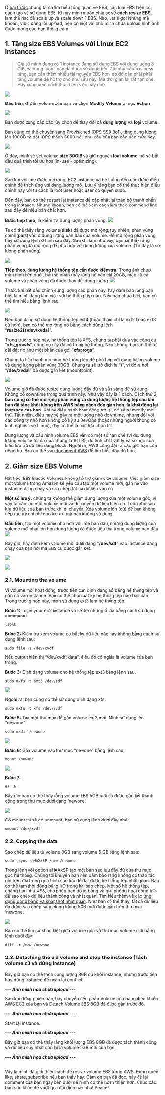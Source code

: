 Ở [bài trước](https://viblo.asia/p/tim-hieu-ve-ebs-elastic-block-store-cua-aws-gGJ596EDKX2) chúng ta đã tìm hiểu tổng quan về EBS, các loại EBS hiện có, cách tạo và sử dụng EBS. Kì này mình muốn chia sẻ về **cách resize EBS**, làm thế nào để scale up và scale down 1 EBS. Nào, Let's go! Nhưng mà khoan, viblo đang lỗi upload, nên có một vài chỗ mình chưa upload hình ảnh được mong các bạn thông cảm.

## 1. Tăng size EBS Volumes với Linux EC2 Instances
> Giả sử mình đang có 1 instance đang sử dụng EBS với dung lượng 8 GiB, và dung lượng này đã được sử dụng hết. Giờ nhu cầu business tăng, bạn cần thêm nhiều tài nguyên EBS hơn, do đó cần phải phải tăng volume để hỗ trợ cho nhu cầu này. Mà thời gian lại rất hạn chế. Hãy cùng xem cách thực hiện việc này nhé.

![](https://images.viblo.asia/be9c64aa-11ad-4862-9cdf-1462185323e7.png)

**Đầu tiên**, đi đến volume của bạn và chọn **Modify Volume** ở mục **Action**

![](https://images.viblo.asia/57eef0ea-0687-4243-8922-e92b8995ef39.png)

Bạn được cung cấp các tùy chọn để thay đổi cả **dung lượng** và **loại** volume.

Bạn cũng có thể chuyển sang Provisioned IOPS SSD (io1), tăng dung lượng lên 100GB và đặt IOPS thành 5000 nếu nhu cầu của bạn cần đến mức này.

![](https://images.viblo.asia/ef45eaf5-450e-4597-af18-9ae6e31bcfc8.png)

Ở đây, mình sẽ set volume **size 30GiB** và giữ nguyên **loại volume**, nó sẽ bắt đầu quá trình tối ưu hóa (in-use - optimizing).

![](https://images.viblo.asia/b719c028-c5a3-4ed0-ad87-fadc19568bd0.png)

Sau khi volume được mở rộng, EC2 instance và hệ thống đều cần được điều chỉnh để thích ứng với dung lượng mới. Lưu ý rằng bạn có thể thực hiện điều chỉnh này với tư cách là root user hoặc user có quyền sudo.

Đến đây, bạn có thể restart lại instance để cập nhật lại toàn bộ thành phần trong instance. Nhưng khoan, bạn có thể xem cách làm theo command line sau đây để hiểu bản chất hơn.

**Bước tiếp theo**, là kiểm tra dung lượng phân vùng.
![](https://images.viblo.asia/99ad4c37-9aaa-46e9-a80e-9f3433b73bf1.png)

Ta có thể thấy rằng volume(**disk**) đã được mở rộng; tuy nhiên, phân vùng chính(**part**) vẫn ở dung lượng ban đầu của volume. Để mở rộng phân vùng, hãy sử dụng lệnh ở hình sau đây. Sau khi làm như vậy, bạn sẽ thấy rằng phân vùng đã mở rộng để phù hợp với dung lượng của volume. (1 ở đây là số lượng phân vùng)

![](https://images.viblo.asia/89f4b83d-7ec7-49cc-bfd3-637f6b4ae844.png)

**Tiếp theo, dung lượng hệ thống tệp cần được kiểm tra.** Trong ảnh chụp màn hình bên dưới, bạn sẽ nhận thấy rằng nó vẫn chỉ 20GB, mặc dù cả volume và phân vùng đã được thay đổi dung lượng.
![](https://images.viblo.asia/99abffef-7137-4bd2-8c12-6c9d7468ed07.png)


Trước khi bắt đầu chỉnh dung lượng cho phần này, hãy đảm bảo rằng bạn biết là mình đang làm việc với hệ thống tệp nào. Nếu bạn chưa biết, bạn có thể tìm hiểu bằng lệnh sau:

![](https://images.viblo.asia/c6cffc91-e053-4451-8722-8ad40b83c9f2.png)

Nếu bạn đang sử dụng hệ thống tệp ext4 (hoặc thậm chí là ext2 hoặc ext3 cũ hơn), bạn có thể mở rộng nó bằng cách dùng lệnh “**resize2fs/dev/xvda1**”. 

Trong trường hợp này, hệ thống tệp là XFS, chúng ta phải dựa vào công cụ “**xfs_growfs**”, công cụ này đã có trong hệ thống. Nếu không, bạn có thể tự cài đặt nó như một phần của gói “**xfsprogs**”. 

Chúng ta tiến hành mở rộng hệ thống tệp để phù hợp với dung lượng volume và dung lượng phân vùng 30GB. Chúng ta sẽ trỏ đích là “**/**”, vì đó là nơi “**/dev/xvda1**” đã được gắn kết (mountpoint).

![](https://images.viblo.asia/9dc32719-1026-4020-b390-27ad7a8a7276.png)

Volume giờ đã được resize dung lượng đầy đủ và sẵn sàng để sử dụng. Không có downtime trong quá trình này. Như vậy đây là 1 cách. Cách thứ 2, **bạn cũng có thể mở rộng phân vùng và dung lượng hệ thống tệp sau khi bạn đã tăng khối lượng trên AWS bằng cách đơn giản hơn, là khởi động lại instance của bạn.** Khi hệ điều hành hoạt động trở lại, nó sẽ tự modify mọi thứ. Tất nhiên, điều này sẽ gây ra một lượng nhỏ downtime, nhưng đối với các công ty nhỏ hơn không có kỹ sư DevOps (hoặc những người không có kinh nghiệm về Linux), đây có thể là một lựa chọn tốt.

Dung lượng và cấu hình volume EBS vẫn có một số hạn chế (ví dụ: dung lượng volume tối đa của chúng là 16TiB), do tính chất vật lý và số học của kiểu lưu trữ dữ liệu dạng block. Ngoài ra, AWS cũng đặt ra các giới hạn của riêng họ. Bạn có thể vào [document AWS](https://docs.aws.amazon.com/AWSEC2/latest/UserGuide/volume_constraints.html) để tìm hiểu đầy đủ hơn.

## 2. Giảm size EBS Volume
Rất tiếc, EBS Elastic Volumes không hỗ trợ giảm size volume. Việc giảm size một volume trong Amazon sẽ yêu cầu tạo một volume mới, gắn nó vào instance đang chạy và sao chép tất cả dữ liệu vào đó.

**Một số lưu ý:** chúng ta không thể giảm dung lượng của một volume gốc, vì vậy ta cần tạo một volume mới và di chuyển dữ liệu hiện có. Luôn nhớ sao lưu dữ liệu của bạn trước khi di chuyển. Xóa volume lớn (cũ) để bạn không tiếp tục trả chi phí cho lưu trữ mà bạn không sử dụng.

**Đầu tiên**, tạo một volume nhỏ hơn volume ban đầu, nhưng dung lượng của volume mới phải lớn hơn dung lượng đã được tiêu thụ trong volume ban đầu.
![](https://images.viblo.asia/60380a4b-8d1b-4470-912d-4b7cc219175e.png)


Bây giờ, hãy đính kèm volume mới dưới dạng "**/dev/sdf**" vào instance đang chạy của bạn nơi mà EBS cũ được gắn kết.

![](https://images.viblo.asia/ea5e5425-54f0-499a-aba8-aeee8e7664f2.png)

![](https://images.viblo.asia/fcf847e4-6019-47b9-baa4-0ef6e0659e74.png)

### **2.1. Mounting the volume**

Vì volume mới hoạt động, trước tiên cần định dạng nó bằng hệ thống tệp và gắn nó vào instance. Bạn có thể chọn bất kỳ hệ thống tệp nào bạn cần. Trong trường hợp này, mình sử dụng ext3 làm hệ thống tệp. 

**Bước 1:** Login your ec2 instance và liệt kê những ổ đĩa bằng cách sử dụng command:

```
lsblk
```

**Bước 2:** Kiểm tra xem volume có bất kỳ dữ liệu nào hay không bằng cách sử dụng lệnh sau:
```
sudo file -s /dev/xvdf
```

Nếu output hiển thị “/dev/xvdf: data”, điều đó có nghĩa là volume của bạn trống.

**Bước 3:** Định dạng volume cho hệ thống tệp ext3 bằng lệnh sau.

```
sudo mkfs -t ext3 /dev/sdf
```
![](https://images.viblo.asia/b51c4eb6-64af-4330-827e-66f07484dcc8.jpg)


Ngoài ra, bạn cũng có thể sử dụng định dạng xfs.

```
sudo mkfs -t xfs /dev/xvdf
```

**Bước 5:** Tạo một thư mục để gắn volume ext3 mới. Mình sử dụng tên "newone". 

```
sudo mkdir /newone
```

![](https://images.viblo.asia/a1ad94a0-7b8e-44ae-bb87-9077fa48a3d0.jpg)


**Bước 6:** Gắn volume vào thư mục “newone” bằng lệnh sau:

```
mount /newone
```

![](https://images.viblo.asia/3e992c06-1ddf-45cb-88b2-72d438bc821d.jpg)

**Bước 7:** 

```df -h``` 

Bây giờ bạn có thể thấy rằng volume EBS 5GB mới đã được gắn kết thành công trong thư mục dưới dạng ‘newone’.

![](https://images.viblo.asia/fe5db875-5cdd-4def-b587-54290b4b9c50.jpg)

Có mount thì sẽ có unmount, bạn sử dụng lệnh dưới đây nhé:

```
umount /dev/xvdf
```

### 2.2. Copying the data
Sao chép dữ liệu từ volume 8GB sang volume 5 GB bằng lệnh sau: 
```
sudo rsync -aHAXxSP /new /newone
```

Trong lệnh với option aHAXxSP tạo một bản sao lưu đầy đủ của thư mục gốc hệ thống. Chúng tôi khuyên bạn nên đảm bảo rằng không có thao tác ghi trên đĩa trong quá trình sao lưu để đạt được hệ thống tệp nhất quán. Bạn có thể tạm thời đóng băng I/O trong khi sao chép. Một số hệ thống tệp, chẳng hạn như XFS, cho phép bạn đóng băng và giải phóng hoạt động I/O để sao chép dữ liệu thành công và nhất quán. Tìm hiểu thêm về các [ứng dụng đóng băng và snapshot nhất quán](https://n2ws.com/blog/how-to-guides/blog/ebs-snapshots-crash-consistent-vs-application-consistent.html). Như bạn có thể thấy, tất cả dữ liệu đã được sao chép sang dung lượng 5GB mới được gắn trên thư mục ‘newone’.

![](https://images.viblo.asia/e43d9a16-401a-4719-8cdf-914d8cf6f6df.jpg)

Bạn có thể tìm sự khác biệt giữa volume gốc và thư mục volume mới bằng lệnh dưới đây: 

```
diff -r /new /newone
```

### 2.3. Detaching the old volume and stop the instance (Tách volume cũ và dừng instance)
Bây giờ bạn có thể tách dung lượng 8GB cũ khỏi instance, nhưng trước tiên hãy dừng instance để ngăn lại conflict.

***--- Ảnh minh họa chưa upload ---***

Sau khi dừng phiên bản, hãy chuyển đến phần Volume của bảng điều khiển AWS EC2 của bạn và Detach Volume EBS 8GB đã được gắn trước đó.

***--- Ảnh minh họa chưa upload ---***

Start lại instance.

***--- Ảnh minh họa chưa upload ---***

Bây giờ bạn có thể thấy rằng khối lượng EBS 8GB đã được tách thành công và dữ liệu duy nhất còn lại là volume 5GB mới của bạn.

***--- Ảnh minh họa chưa upload ---***


<br>
Vậy là mình đã giới thiệu cách để resize volume EBS trong AWS. Đừng quên like, share, subscribe nếu bạn thấy hay. Cảm ơn bạn đã đọc, hãy để lại comment của bạn ngay bên dưới để mình có thể hoàn thiện hơn. Chúc các bạn sức khỏe để vượt qua đại dịch này nha! Peace!